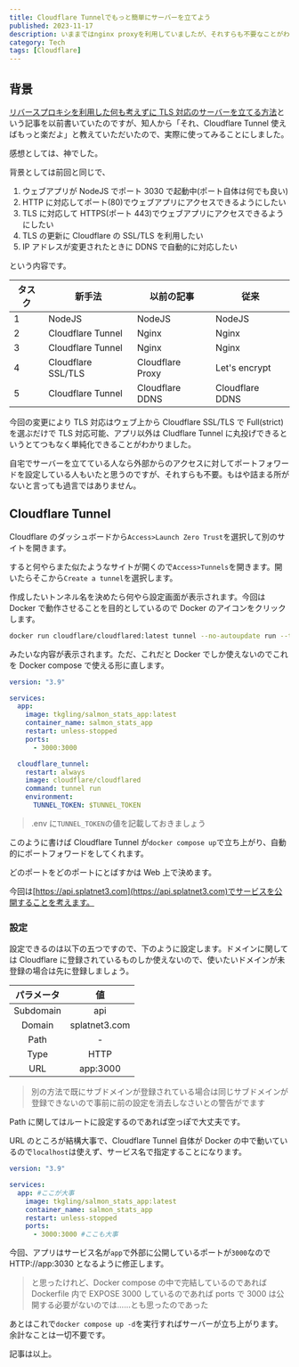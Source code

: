 ```yaml
---
title: Cloudflare Tunnelでもっと簡単にサーバーを立てよう
published: 2023-11-17
description: いままではnginx proxyを利用していましたが、それすらも不要なことがわかったのでそれについて解説
category: Tech
tags: [Cloudflare]
---
```


## 背景

[リバースプロキシを利用した何も考えずに TLS 対応のサーバーを立てる方法](/article/2023/10/nginx_proxy.html)という記事を以前書いていたのですが、知人から「それ、Cloudflare Tunnel 使えばもっと楽だよ」と教えていただいたので、実際に使ってみることにしました。

感想としては、神でした。

背景としては前回と同じで、

1. ウェブアプリが NodeJS でポート 3030 で起動中(ポート自体は何でも良い)
2. HTTP に対応してポート(80)でウェブアプリにアクセスできるようにしたい
3. TLS に対応して HTTPS(ポート 443)でウェブアプリにアクセスできるようにしたい
4. TLS の更新に Cloudflare の SSL/TLS を利用したい
5. IP アドレスが変更されたときに DDNS で自動的に対応したい

という内容です。

| タスク | 新手法             | 以前の記事       | 従来            |
| ------ | ------------------ | ---------------- | --------------- |
| 1      | NodeJS             | NodeJS           | NodeJS          |
| 2      | Cloudflare Tunnel  | Nginx            | Nginx           |
| 3      | Cloudflare Tunnel  | Nginx            | Nginx           |
| 4      | Cloudflare SSL/TLS | Cloudflare Proxy | Let's encrypt   |
| 5      | Cloudflare Tunnel  | Cloudflare DDNS  | Cloudflare DDNS |

今回の変更により TLS 対応はウェブ上から Cloudflare SSL/TLS で Full(strict)を選ぶだけで TLS 対応可能、アプリ以外は Cludflare Tunnel に丸投げできるというとてつもなく単純化できることがわかりました。

自宅でサーバーを立てている人なら外部からのアクセスに対してポートフォワードを設定している人もいたと思うのですが、それすらも不要。もはや詰まる所がないと言っても過言ではありません。

## Cloudflare Tunnel

Cloudflare のダッシュボードから`Access>Launch Zero Trust`を選択して別のサイトを開きます。

すると何やらまた似たようなサイトが開くので`Access>Tunnels`を開きます。開いたらそこから`Create a tunnel`を選択します。

作成したいトンネル名を決めたら何やら設定画面が表示されます。今回は Docker で動作させることを目的としているので Docker のアイコンをクリックします。

```zsh
docker run cloudflare/cloudflared:latest tunnel --no-autoupdate run --token XXXXXXXXXXXXXXXX
```

みたいな内容が表示されます。ただ、これだと Docker でしか使えないのでこれを Docker compose で使える形に直します。

```yaml
version: "3.9"

services:
  app:
    image: tkgling/salmon_stats_app:latest
    container_name: salmon_stats_app
    restart: unless-stopped
    ports:
      - 3000:3000

  cloudflare_tunnel:
    restart: always
    image: cloudflare/cloudflared
    command: tunnel run
    environment:
      TUNNEL_TOKEN: $TUNNEL_TOKEN
```

> .env に`TUNNEL_TOKEN`の値を記載しておきましょう

このように書けば Cloudflare Tunnel が`docker compose up`で立ち上がり、自動的にポートフォワードをしてくれます。

どのポートをどのポートにとばすかは Web 上で決めます。

今回は[https://api.splatnet3.com](https://api.splatnet3.com)でサービスを公開することを考えます。

### 設定

設定できるのは以下の五つですので、下のように設定します。ドメインに関しては Cloudflare に登録されているものしか使えないので、使いたいドメインが未登録の場合は先に登録しましょう。

| パラメータ |      値       |
| :--------: | :-----------: |
| Subdomain  |      api      |
|   Domain   | splatnet3.com |
|    Path    |       -       |
|    Type    |     HTTP      |
|    URL     |   app:3000    |

> 別の方法で既にサブドメインが登録されている場合は同じサブドメインが登録できないので事前に前の設定を消去しなさいとの警告がでます

Path に関してはルートに設定するのであれば空っぽで大丈夫です。

URL のところが結構大事で、Cloudflare Tunnel 自体が Docker の中で動いているので`localhost`は使えず、サービス名で指定することになります。

```yaml
version: "3.9"

services:
  app: #ここが大事
    image: tkgling/salmon_stats_app:latest
    container_name: salmon_stats_app
    restart: unless-stopped
    ports:
      - 3000:3000 #ここも大事
```

今回、アプリはサービス名が`app`で外部に公開しているポートが`3000`なので HTTP://app:3030 となるように修正します。

> と思ったけれど、Docker compose の中で完結しているのであれば Dockerfile 内で EXPOSE 3000 しているのであれば ports で 3000 は公開する必要がないのでは......とも思ったのであった

あとはこれで`docker compose up -d`を実行すればサーバーが立ち上がります。余計なことは一切不要です。

記事は以上。
